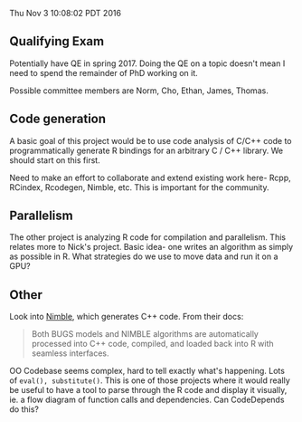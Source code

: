Thu Nov  3 10:08:02 PDT 2016

## Qualifying Exam

Potentially have QE in spring 2017. Doing the QE on a topic doesn't mean I
need to spend the remainder of PhD working on it.

Possible committee members are Norm, Cho, Ethan, James, Thomas.

## Code generation

A basic goal of this project would be to use code analysis of C/C++ code to
programmatically generate R bindings for an arbitrary C / C++ library.
We should start on this first.

Need to make an effort to collaborate and extend existing work here- Rcpp,
RCindex, Rcodegen, Nimble, etc. This is important for the community.

## Parallelism

The other project is analyzing R code for compilation and parallelism.
This relates more to Nick's project. Basic idea- one writes an algorithm as
simply as possible in R. What strategies do we use to move data and run it
on a GPU?

## Other

Look into [Nimble](https://r-nimble.org/), which generates C++ code. From
their docs:

> Both BUGS models and NIMBLE algorithms are automatically processed into
> C++ code, compiled, and loaded back into R with seamless interfaces.

OO Codebase seems complex, hard to tell exactly what's happening. Lots of
`eval(), substitute()`. This is one of those projects where it would really
be useful to have a tool to parse through the R code and display it
visually, ie. a flow diagram of function calls and dependencies. Can
CodeDepends do this?
